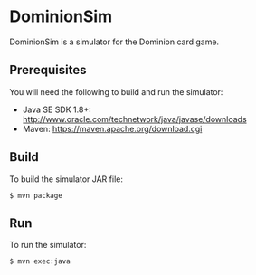 # DominionSim

DominionSim is a simulator for the Dominion card game.

## Prerequisites

You will need the following to build and run the simulator:
- Java SE SDK 1.8+: http://www.oracle.com/technetwork/java/javase/downloads
- Maven: https://maven.apache.org/download.cgi

## Build

To build the simulator JAR file:
```
$ mvn package
```

## Run

To run the simulator:
```
$ mvn exec:java
```
